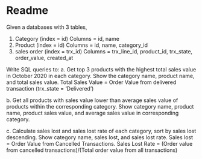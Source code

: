 # Readme

Given a databases with 3 tables, 
1. Category (index = id)
Columns = id, name
2. Product (index = id)
Columns = id, name, category_id
3. sales order (index = trx_id)
Columns = trx_line_id, product_id, trx_state, order_value, created_at

Write SQL queries to:
a. Get top 3 products with the highest total sales value in October 2020 in
each category. Show the category name, product name, and total sales
value.
Total Sales Value = Order Value from delivered transaction (trx_state =
‘Delivered’)

b. Get all products with sales value lower than average sales value of
products within the corresponding category. Show category name,
product name, product sales value, and average sales value in
corresponding category.

c. Calculate sales lost and sales lost rate of each category, sort by sales lost
descending. Show category name, sales lost, and sales lost rate.
Sales lost = Order Value from Cancelled Transactions.
Sales Lost Rate = (Order value from cancelled transactions)/(Total order
value from all transactions)
